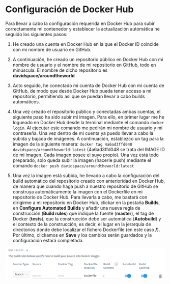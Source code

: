 # Configuración de Docker Hub

Para llevar a cabo la configuración requerida en Docker Hub para subir correctamente mi contenedor y establecer la actualización automática he seguido los siguientes pasos:

1. He creado una cuenta en Docker Hub en la que el Docker ID coincide con mi nombre de usuario en GitHub.

2. A continuación, he creado un repositorio público en Docker Hub con mi nombre de usuario y el nombre de mi repositorio en GitHub, todo en minúscula. El nombre de dicho repositorio es **davidspace/aroundtheworld**

3. Acto seguido, he conectado mi cuenta de Docker Hub con mi cuenta de GitHub, de modo que desde Docker Hub pueda tener acceso a mi repositorio, permitiendo asi que se puedan llevar a cabo builds automáticos.

4. Una vez creado el repositorio público y conectadas ambas cuentas, el siguiente paso ha sido subir mi imagen. Para ello, en primer lugar me he logueado en Docker Hub desde la terminal mediante el comando `docker login`. Al ejecutar este comando me pedirán mi nombre de usuario y mi contraseña. Una vez dentro de mi cuenta ya puedo llevar a cabo la subida y bajada de imágenes. A continuación, establezco un tag para la imagen de la siguiente manera: `docker tag 4a6ad3ffd048 davidspace/aroundtheworld:latest` (4a6ad3ffd048 se trata del IMAGE ID de mi imagen. Cada imagen posee el suyo propio). Una vez está todo preparado, solo queda subir la imagen (hacerle push) mediante el comando `docker push davidspace/aroundtheworld:latest`

5. Una vez la imagen está subida, he llevado a cabo la configuración del build automático del repositorio creado con anterioridad en Docker Hub, de manera que cuando haga push a nuestro repositorio de GitHub se construya automáticamente la imagen con el Dockerfile en mi repositorio de Docker Hub. Para llevarla a cabo, me bastará con dirigirme a mi repositorio en Docker Hub, clickar en la pestaña **Builds**, en **Configure Automated Builds** y añadir una nueva regla de construcción (**Build rules**) que indique la fuente (**master**), el tag de Docker (**tests**), que la construcción debe ser automática (**Autobuild**) y el contexto de la construcción, es decir, el lugar en la jerarquia de directorios donde debe localizar el fichero Dockerfile (en este caso **/**). Por último, clickamos en **Save** y los cambios serán guardados y la configuración estará completada.

![Build rule](https://github.com/Davidspace/AroundTheWorld/blob/master/docs/imagenes/build_rule.png)
